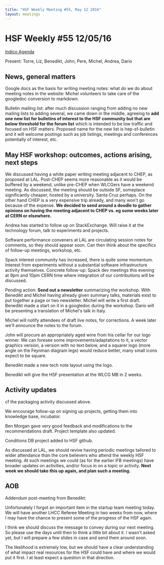 ```yaml
---
title: "HSF Weekly Meeting #55, May 12 2016"
layout: meetings
---
```


# HSF Weekly #55 12/05/16

[Indico Agenda](https://indico.cern.ch/event/531822/)

Present: Torre, Liz, Benedikt, John, Pere, Michel, Andrea, Dario

## News, general matters

Google docs as the basis for writing meeting notes: what do we do about meeting
notes in the website: Michel volunteers to take care of the googledoc conversion
to markdown.

Bulletin mailing list: after much discussion ranging from adding no new mailing
lists to adding several, we came down in the middle, agreeing to **add one new
list for bulletins of interest to the HSF community but that are below threshold
for the forum list** which is intended to be low traffic and focused on HSF
matters. Proposed name for the new list is hep-sf-bulletin and it will welcome
postings such as job listings, meetings and conferences potentially of interest,
etc.

## May HSF workshop: outcomes, actions arising, next steps

We discussed having a white paper writing meeting adjacent to CHEP, as proposed
at LAL. Post-CHEP seems more reasonable as it would be buffered by a weekend,
unlike pre-CHEP when WLCGers have a weekend meeting. As discussed, the meeting
should be outside SF, someplace significantly cheaper, hosted by a university.
Santa Cruz perhaps. On the other hand CHEP is a very expensive trip already, and
many won't go because of the expense. **We decided to send around a doodle to
gather opinions on having the meeting adjacent to CHEP vs. eg some weeks later
at CERN or elsewhere.**

Andrea has started to follow up on StackExchange. Will raise it at the
technology forum, talk to experiments and projects.

Software performance conveners at LAL are circulating session notes for
comments, so they should appear soon. Can then think about the specifics of
follow-up meetings, workshop, etc.

Spack interest community has increased, there is quite some momentum. Interest
from experiments without a substantial software infrastructure activity
themselves. Concrete follow-up: Spack dev meetings this evening at 9pm and 10pm
CERN time where integration of our contributions will be discussed.

Pending action: **Send out a newsletter** summarizing the workshop. With
Benedikt and Michel having already given summary talks, materials exist to put
together a page or two newsletter. Michel will write a first draft. Benedikt
made a start on it in a googledoc during the workshop. Dario will be presenting
a translation of Michel's talk in Italy.

Michel will notify attendees of draft live notes, for corrections. A week later
we'll announce the notes to the forum.

John will procure an appropriately aged wine from his cellar for our logo
winner. We can foresee some improvements/adaptations to it, a vector graphics
version, a version with no text below, and a squarer logo (more angle on the
Feynman diagram legs) would reduce better, many small icons expect to be square.

Benedikt made a new tech note layout using the logo.

Benedikt will give the HSF presentation at the WLCG MB in 2 weeks.

## Activity updates

cf the packaging activity discussed above.

We encourage follow-up on signing up projects, getting them into knowledge base,
incubator.

Ben Morgan gave very good feedback and modifications to the recommendations
draft. Project template also updated.

Conditions DB project added to HSF github.

As discussed at LAL, we should revive having periodic meetings tailored to wider
attendance than the core believers who attend the weekly HSF meeting. At such
meetings we could (as for the earlier iFB meetings) have broader updates on
activities, and/or focus in on a topic or activity. **Next week we should take
this up again, and plan such a meeting.**

## AOB

Addendum post-meeting from Benedikt:

Unfortunately I forgot an important item in the startup team meeting today. We
will have another LHCC Referee Meeting in two weeks from now, where I may have
the chance to present some of the progress of the HSF again.

I think we should discuss the message to convey during our next meeting. So
please use the days until then to think a little bit about it. I wasn't asked
yet, but I will prepare a few slides in case and send them around soon.

The likelihood is extremely low, but we should have a clear understanding of
what impact real resources for the HSF could have and where we would put it
first. I at least expect a question in that direction.
